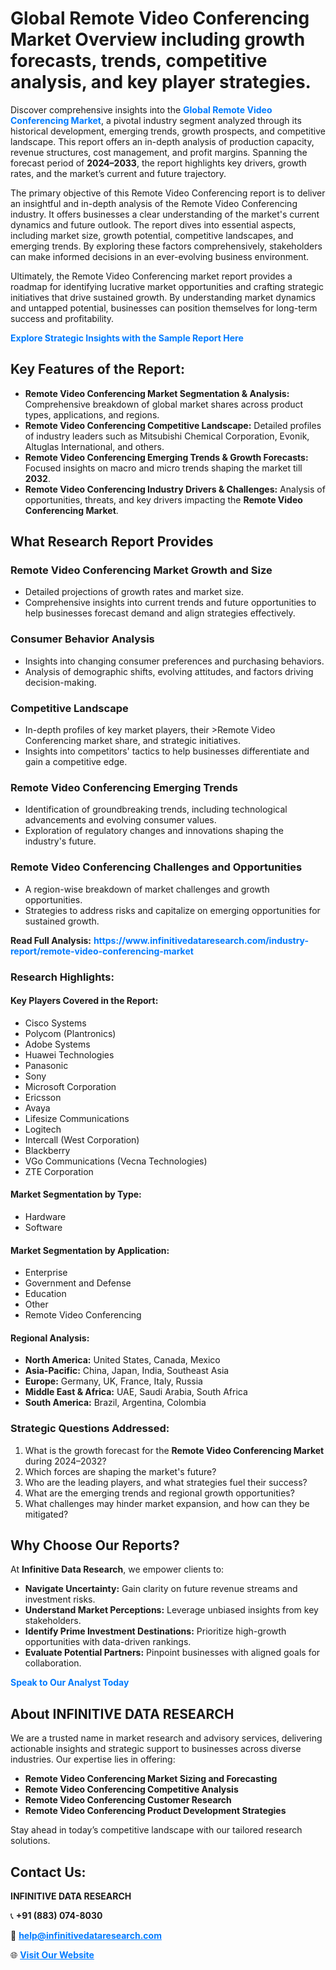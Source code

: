 <h1>Global Remote Video Conferencing Market Overview including growth forecasts, trends, competitive analysis, and key player strategies.</h1>
<p>
Discover comprehensive insights into the 
<a href="https://www.infinitivedataresearch.com/industry-report/remote-video-conferencing-market" rel="dofollow" style="color: #007BFF; text-decoration: none;"><strong>Global Remote Video Conferencing Market</strong></a>, a pivotal industry segment analyzed through its historical development, emerging trends, growth prospects, and competitive landscape. This report offers an in-depth analysis of production capacity, revenue structures, cost management, and profit margins. Spanning the forecast period of <strong>2024–2033</strong>, the report highlights key drivers, growth rates, and the market’s current and future trajectory.
</p>
<p>
The primary objective of this Remote Video Conferencing report is to deliver an insightful and in-depth analysis of the Remote Video Conferencing industry. It offers businesses a clear understanding of the market's current dynamics and future outlook. The report dives into essential aspects, including market size, growth potential, competitive landscapes, and emerging trends. By exploring these factors comprehensively, stakeholders can make informed decisions in an ever-evolving business environment.
</p>
<p>
Ultimately, the Remote Video Conferencing market report provides a roadmap for identifying lucrative market opportunities and crafting strategic initiatives that drive sustained growth. By understanding market dynamics and untapped potential, businesses can position themselves for long-term success and profitability.
</p>
<p>
<a href="https://www.infinitivedataresearch.com/request-sample/reportId=102411" style="color: #007BFF; text-decoration: none;"><strong>Explore Strategic Insights with the Sample Report Here</strong></a>
</p>

<h2>Key Features of the Report:</h2>
<ul>
<li><strong>Remote Video Conferencing Market Segmentation & Analysis:</strong> Comprehensive breakdown of global market shares across product types, applications, and regions.</li>
<li><strong>Remote Video Conferencing Competitive Landscape:</strong> Detailed profiles of industry leaders such as Mitsubishi Chemical Corporation, Evonik, Altuglas International, and others.</li>
<li><strong>Remote Video Conferencing Emerging Trends & Growth Forecasts:</strong> Focused insights on macro and micro trends shaping the market till <strong>2032</strong>.</li>
<li><strong>Remote Video Conferencing Industry Drivers & Challenges:</strong> Analysis of opportunities, threats, and key drivers impacting the <strong>Remote Video Conferencing Market</strong>.</li>
</ul>

<h2>What Research Report Provides</h2>
<h3>Remote Video Conferencing Market Growth and Size</h3>
<ul>
<li>Detailed projections of growth rates and market size.</li>
<li>Comprehensive insights into current trends and future opportunities to help businesses forecast demand and align strategies effectively.</li>
</ul>

<h3>Consumer Behavior Analysis</h3>
<ul>
<li>Insights into changing consumer preferences and purchasing behaviors.</li>
<li>Analysis of demographic shifts, evolving attitudes, and factors driving decision-making.</li>
</ul>

<h3>Competitive Landscape</h3>
<ul>
<li>In-depth profiles of key market players, their >Remote Video Conferencing market share, and strategic initiatives.</li>
<li>Insights into competitors' tactics to help businesses differentiate and gain a competitive edge.</li>
</ul>

<h3>Remote Video Conferencing Emerging Trends</h3>
<ul>
<li>Identification of groundbreaking trends, including technological advancements and evolving consumer values.</li>
<li>Exploration of regulatory changes and innovations shaping the industry's future.</li>
</ul>

<h3>Remote Video Conferencing Challenges and Opportunities</h3>
<ul>
<li>A region-wise breakdown of market challenges and growth opportunities.</li>
<li>Strategies to address risks and capitalize on emerging opportunities for sustained growth.</li>
</ul>
<p><strong>Read Full Analysis:</strong> <a href="https://www.infinitivedataresearch.com/industry-report/remote-video-conferencing-market" rel="dofollow" style="color: #007BFF; text-decoration: none;"><strong>https://www.infinitivedataresearch.com/industry-report/remote-video-conferencing-market</strong></a></p>
<h3>Research Highlights:</h3>
<h4>Key Players Covered in the Report:</h4>
<ul><li>Cisco Systems</li><li>Polycom (Plantronics)</li><li>Adobe Systems</li><li>Huawei Technologies</li><li>Panasonic</li><li>Sony</li><li>Microsoft Corporation</li><li>Ericsson</li><li>Avaya</li><li>Lifesize Communications</li><li>Logitech</li><li>Intercall (West Corporation)</li><li>Blackberry</li><li>VGo Communications (Vecna Technologies)</li><li>ZTE Corporation</li></ul>
<h4>Market Segmentation by Type:</h4>
<ul><li>Hardware</li><li>Software</li></ul>
<h4>Market Segmentation by Application:</h4>
<ul><li>Enterprise</li><li>Government and Defense</li><li>Education</li><li>Other</li><li>Remote Video Conferencing</li></ul>

<h4>Regional Analysis:</h4>
<ul>
<li><strong>North America:</strong> United States, Canada, Mexico</li>
<li><strong>Asia-Pacific:</strong> China, Japan, India, Southeast Asia</li>
<li><strong>Europe:</strong> Germany, UK, France, Italy, Russia</li>
<li><strong>Middle East & Africa:</strong> UAE, Saudi Arabia, South Africa</li>
<li><strong>South America:</strong> Brazil, Argentina, Colombia</li>
</ul>

<h3>Strategic Questions Addressed:</h3>
<ol>
<li>What is the growth forecast for the <strong>Remote Video Conferencing Market</strong> during 2024–2032?</li>
<li>Which forces are shaping the market's future?</li>
<li>Who are the leading players, and what strategies fuel their success?</li>
<li>What are the emerging trends and regional growth opportunities?</li>
<li>What challenges may hinder market expansion, and how can they be mitigated?</li>
</ol>

<h2>Why Choose Our Reports?</h2>
<p>At <strong>Infinitive Data Research</strong>, we empower clients to:</p>
<ul>
<li><strong>Navigate Uncertainty:</strong> Gain clarity on future revenue streams and investment risks.</li>
<li><strong>Understand Market Perceptions:</strong> Leverage unbiased insights from key stakeholders.</li>
<li><strong>Identify Prime Investment Destinations:</strong> Prioritize high-growth opportunities with data-driven rankings.</li>
<li><strong>Evaluate Potential Partners:</strong> Pinpoint businesses with aligned goals for collaboration.</li>
</ul>
<p><a href="https://www.infinitivedataresearch.com/industry-report/remote-video-conferencing-market" rel="dofollow" style="color: #007BFF; text-decoration: none;"><strong>Speak to Our Analyst Today</strong></a></p>

<h2>About INFINITIVE DATA RESEARCH</h2>
<p>We are a trusted name in market research and advisory services, delivering actionable insights and strategic support to businesses across diverse industries. Our expertise lies in offering:</p>
<ul>
<li><strong>Remote Video Conferencing Market Sizing and Forecasting</strong></li>
<li><strong>Remote Video Conferencing Competitive Analysis</strong></li>
<li><strong>Remote Video Conferencing Customer Research</strong></li>
<li><strong>Remote Video Conferencing Product Development Strategies</strong></li>
</ul>
<p>Stay ahead in today’s competitive landscape with our tailored research solutions.</p>

<h2>Contact Us:</h2>
<p><strong>INFINITIVE DATA RESEARCH</strong></p>
<p>📞 <strong>+91 (883) 074-8030</strong></p>
<p>📧 <strong><a href="mailto:help@infinitivedataresearch.com" style="color: #007BFF;">help@infinitivedataresearch.com</a></strong></p>
<p>🌐 <strong><a href="https://www.infinitivedataresearch.com" rel="dofollow" style="color: #007BFF;">Visit Our Website</a></strong></p>